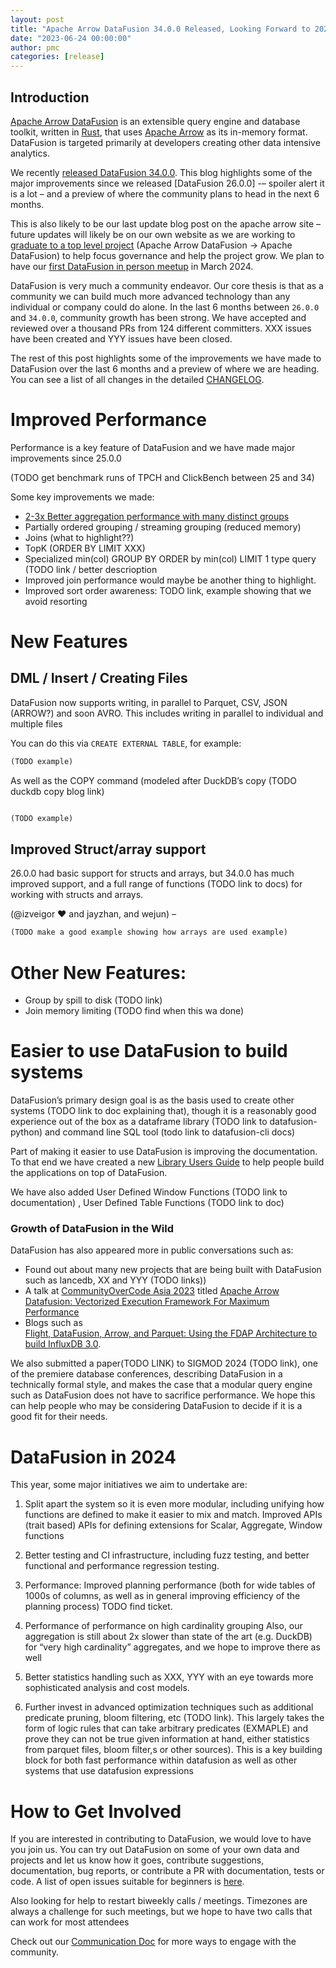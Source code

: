 ```yaml
---
layout: post
title: "Apache Arrow DataFusion 34.0.0 Released, Looking Forward to 2024"
date: "2023-06-24 00:00:00"
author: pmc
categories: [release]
---
```


<!--
{% comment %}
Licensed to the Apache Software Foundation (ASF) under one or more
contributor license agreements.  See the NOTICE file distributed with
this work for additional information regarding copyright ownership.
The ASF licenses this file to you under the Apache License, Version 2.0
(the "License"); you may not use this file except in compliance with
the License.  You may obtain a copy of the License at

http://www.apache.org/licenses/LICENSE-2.0

Unless required by applicable law or agreed to in writing, software
distributed under the License is distributed on an "AS IS" BASIS,
WITHOUT WARRANTIES OR CONDITIONS OF ANY KIND, either express or implied.
See the License for the specific language governing permissions and
limitations under the License.
{% endcomment %}
-->

## Introduction

[Apache Arrow DataFusion] is an extensible query engine and database
toolkit, written in [Rust], that uses [Apache Arrow] as its in-memory
format. DataFusion is targeted primarily at developers creating other data
intensive analytics.


[apache arrow datafusion]: https://arrow.apache.org/datafusion/
[apache arrow]: https://arrow.apache.org
[rust]: https://www.rust-lang.org/

We recently [released DataFusion 34.0.0]. This blog highlights some of the major
improvements since we released [DataFusion 26.0.0] -– spoiler alert it is a lot
–  and a preview of where the community plans to head in the next 6 months.

[Apache Arrow DataFusion 26.0.0]: https://arrow.apache.org/blog/2023/06/24/datafusion-25.0.0/.
[released DataFusion 34.0.0]: https://crates.io/crates/datafusion/34.0.0

This is also likely to be our last update blog post on the apache arrow site –
future updates will likely be on our own website as we are working to [graduate
to a top level project] (Apache Arrow DataFusion → Apache DataFusion) to help
focus governance and help the project grow. We plan to have our [first DataFusion in person meetup] in March 2024.


[graduate to a top level project]: https://github.com/apache/arrow-datafusion/discussions/6475
[first DataFusion in person meetup]: https://github.com/apache/arrow-datafusion/discussions/8522

DataFusion is very much a community endeavor. Our core thesis is that as a
community we can build much more advanced technology than any individual or
company could do alone. In the last 6 months between `26.0.0` and `34.0.0`,
community growth has been strong. We have accepted and reviewed over a
thousand PRs from 124 different committers. XXX issues have been created and YYY issues
have been closed.

<!--
$ git log --pretty=oneline 26.0.0..34.0.0 . | wc -l
     1009

$ git shortlog -sn 26.0.0..34.0.0 . | wc -l
      124
-->

The rest of this post highlights some of the improvements we have made
to DataFusion over the last 6 months and a preview of where we are
heading. You can see a list of all changes in the detailed
[CHANGELOG].

[CHANGELOG]: https://github.com/apache/arrow-datafusion/blob/main/datafusion/CHANGELOG.md

# Improved Performance
Performance is a key feature of DataFusion and we have made major improvements since 25.0.0

(TODO get benchmark runs of TPCH and ClickBench between 25 and 34)

Some key improvements we made:
* [2-3x Better aggregation performance with many distinct groups]
* Partially ordered grouping / streaming grouping (reduced memory)
* Joins (what to highlight??)
* TopK (ORDER BY LIMIT XXX)
* Specialized min(col) GROUP BY <xxx> ORDER by min(col) LIMIT 1 type query (TODO link / better descrioption
* Improved join performance would maybe be another thing to highlight.
* Improved sort order awareness: TODO link, example showing that we avoid resorting

[2-3x Better aggregation performance with many distinct groups]: https://arrow.apache.org/blog/2023/08/05/datafusion_fast_grouping/


# New Features

## DML / Insert / Creating Files

DataFusion now supports writing, in parallel to Parquet, CSV, JSON (ARROW?) and
soon AVRO. This includes writing in parallel to individual and multiple files

You can do this via `CREATE EXTERNAL TABLE`, for example:

```sql
(TODO example)


```

As well as the COPY command (modeled after DuckDB’s copy (TODO duckdb copy blog link)

```sql

(TODO example)
```


## Improved Struct/array support 

26.0.0 had basic support for structs and arrays, but 34.0.0 has much improved
support, and a full range of functions (TODO link to docs) for working with
structs and arrays.

(@izveigor ❤️ and jayzhan, and wejun) –

```sql
(TODO make a good example showing how arrays are used example)
```

# Other New Features:
* Group by spill to disk (TODO link)
* Join memory limiting (TODO find when this wa done)


# Easier to use DataFusion to build systems 

DataFusion’s primary design goal is as the basis used to create other systems
(TODO link to doc explaining that), though it is a reasonably good experience
out of the box as a dataframe library (TODO link to datafusion-python) and
command line SQL tool (todo link to datafusion-cli docs)

Part of making it easier to use DataFusion is improving the documentation. To
that end we have created a new [Library Users Guide] to help people build the
applications on top of DataFusion. 

[Library Users Guide]:https://arrow.apache.org/datafusion/library-user-guide/index.html

We have also added User Defined Window Functions  (TODO link to documentation) , User Defined Table Functions (TODO link to doc)


### Growth of DataFusion in the Wild

DataFusion has also appeared more in public conversations such as:
* Found out about many new projects that are being built with DataFusion such as lancedb, XX and YYY (TODO links))
* A talk at [CommunityOverCode Asia 2023] titled [Apache Arrow Datafusion: Vectorized
Execution Framework For Maximum Performance]
* Blogs such as  
[Flight, DataFusion, Arrow, and Parquet: Using the FDAP Architecture to build InfluxDB 3.0].


[Apache Arrow Datafusion: Vectorized Execution Framework For Maximum Performance]: https://www.youtube.com/watch?v=AJU9rdRNk9I
[CommunityOverCode Asia 2023]: https://www.bagevent.com/event/8432178
[Flight, DataFusion, Arrow, and Parquet: Using the FDAP Architecture to build InfluxDB 3.0]: https://www.influxdata.com/blog/flight-datafusion-arrow-parquet-fdap-architecture-influxdb/

We also submitted a paper(TODO LINK) to SIGMOD 2024 (TODO link), one of the
premiere database conferences, describing DataFusion in a technically formal
style, and makes the case that a modular query engine such as DataFusion does
not have to sacrifice performance. We hope this can help people who may be
considering DataFusion to decide if it is a good fit for their needs.


# DataFusion in 2024

This year, some major initiatives we aim to undertake are:

1. Split apart the system so it is even more modular, including unifying how functions are defined to make it easier to mix and match. Improved APIs (trait based) APIs for defining extensions for Scalar, Aggregate, Window functions

2. Better testing and CI infrastructure, including fuzz testing, and better functional and performance regression testing.
2. Performance: Improved planning performance (both for wide tables of 1000s of columns, as well as in general improving efficiency of the planning process) TODO find ticket.
3. Performance of performance on high cardinality grouping  Also, our aggregation is still about 2x slower than state of the art (e.g. DuckDB) for “very high cardinality” aggregates, and we hope to improve there as well
4. Better statistics handling such as XXX, YYY with an eye towards more sophisticated analysis and cost models.
5. Further invest in advanced optimization techniques such as additional predicate pruning, bloom filtering, etc (TODO link). This largely takes the form of logic rules that can take arbitrary predicates (EXMAPLE) and prove they can not be true given information at hand, either statistics from parquet files, bloom filter,s or other sources). This is a key building block for both fast performance within datafusion as well as other systems that use datafusion expressions




# How to Get Involved

If you are interested in contributing to DataFusion, we would love to have you
join us. You can try out DataFusion on some of your own data and projects and
let us know how it goes, contribute suggestions, documentation, bug reports, or
contribute a PR with documentation, tests or code. A list of open issues
suitable for beginners is [here].

Also  looking for help to restart biweekly calls / meetings. Timezones are always a
challenge for such meetings, but we hope to have two calls that can work for
most attendees

Check out our [Communication Doc] for more ways to engage with the
community.

[here]: https://github.com/apache/arrow-datafusion/issues?q=is%3Aissue+is%3Aopen+label%3A%22good+first+issue%22
[communication doc]: https://arrow.apache.org/datafusion/contributor-guide/communication.html
